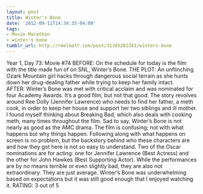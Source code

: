 ```yaml
---
layout: post
title: Winter's Bone
date: '2012-09-11T14:34:35-04:00'
tags:
- Movie Marathon
- winter's bone
tumblr_url: http://reelmatt.com/post/31345281341/winters-bone
---
```

Year 1, Day 73: Movie #74
BEFORE: On the schedule for today is the film with the title made fun of on SNL, Winter’s Bone.
THE PLOT: An unflinching Ozark Mountain girl hacks through dangerous social terrain as she hunts down her drug-dealing father while trying to keep her family intact.
AFTER: Winter’s Bone was met with critical acclaim and was nominated for four Academy Awards. It’s a good film, but not that good.
The story revolves around Ree Dolly (Jennifer Lawrence) who needs to find her father, a meth cook, in order to keep her house and support her two siblings and ill mother. I found myself thinking about Breaking Bad, which also deals with cooking meth, many times throughout the film. Sad to say, Winter’s Bone is not nearly as good as the AMC drama. The film is confusing; not with what happens but why things happen. Following along with what happens on screen is no problem, but the backstory behind who these characters are and how they got here is not so easy to understand.
Two of the Oscar nominations are for acting: one for Jennifer Lawrence (Best Actress) and the other for John Hawkes (Best Supporting Actor). While the performances are by no means terrible or even slightly bad, they are also not extraordinary. They are just average.
Winter’s Bone was underwhelming based on expectations but it was still good enough that I enjoyed watching it.
RATING: 3 out of 5
